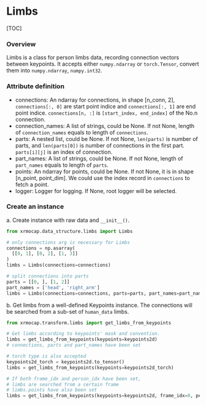 # Limbs

[TOC]

### Overview

Limbs is a class for person limbs data, recording connection vectors between keypoints. It accepts either `numpy.ndarray` or `torch.Tensor`, convert them into `numpy.ndarray`, `numpy.int32`.

### Attribute definition

- connections: An ndarray for connections, in shape [n_conn, 2], `connections[:, 0]` are start point indice and `connections[:, 1]` are end point indice.  `connections[n, :]`  is `[start_index, end_index]` of the No.n connection.
- connection_names: A list of strings, could be None. If not None, length of `connection_names` equals to length of `connections`.
- parts: A nested list, could be None. If not None, `len(parts)` is number of parts, and `len(parts[0])` is number of connections in the first part.  `parts[i][j]` is an index of connection.
- part_names: A list of strings, could be None. If not None, length of `part_names` equals to length of `parts`.
- points:  An ndarray for points, could be None. If not None, it is in shape [n_point, point_dim]. We could use the index record in `connections` to fetch a point.
- logger: Logger for logging. If None, root logger will be selected.

### Create an instance

a. Create instance with raw data and `__init__()`.

```python
from xrmocap.data_structure.limbs import Limbs

# only connections arg is necessary for Limbs
connections = np.asarray(
  [[0, 1], [0, 2], [1, 3]]
)
limbs = Limbs(connections=connections)

# split connections into parts
parts = [[0, ], [1, 2]]
part_names = ['head', 'right_arm']
limbs = Limbs(connections=connections, parts=parts, part_names=part_names)
```

b. Get limbs from a well-defined Keypoints instance. The connections will be searched from a sub-set of `human_data` limbs.

```python
from xrmocap.transform.limbs import get_limbs_from_keypoints

# Get limbs according to keypoints' mask and convention.
limbs = get_limbs_from_keypoints(keypoints=keypoints2d)
# connections, parts and part_names have been set

# torch type is also accepted
keypoints2d_torch = keypoints2d.to_tensor()
limbs = get_limbs_from_keypoints(keypoints=keypoints2d_torch)

# If both frame_idx and person_idx have been set,
# limbs are searched from a certain frame
# limbs.points have also been set
limbs = get_limbs_from_keypoints(keypoints=keypoints2d, frame_idx=0, person_idx=0)
```
